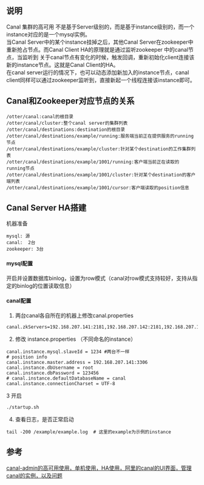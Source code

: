 ## 说明
Canal 集群的高可用 不是基于Server级别的，而是基于instance级别的，而一个instance对应的是一个mysql实例。   
当Canal Server中的某个instance挂掉之后，其他Canal Server在zookeeper中重新抢占节点。而Canal Client HA的原理就是通过监听zookeeper 中的canal节点，当监听到 关于canal节点有变化的时候，触发回调，重新初始化client连接该新的instance节点。这就是Canal Client的HA。   
在canal server运行的情况下，也可以动态添加新加入的instance节点，canal client同样可以通过zookeeper监听到，直接新起一个线程连接该instance即可。

## Canal和Zookeeper对应节点的关系
```
/otter/canal:canal的根目录
/otter/canal/cluster:整个canal server的集群列表
/otter/canal/destinations:destination的根目录
/otter/canal/destinations/example/running:服务端当前正在提供服务的running节点
/otter/canal/destinations/example/cluster:针对某个destination的工作集群列表
/otter/canal/destinations/example/1001/running:客户端当前正在读取的running节点
/otter/canal/destinations/example/1001/cluster:针对某个destination的客户端列表
/otter/canal/destinations/example/1001/cursor:客户端读取的position信息
```

## Canal Server HA搭建
机器准备
```
mysql: 源
canal:  2台
zookeeper: 3台
```

#### mysql配置
开启并设置数据库binlog，设置为row模式（canal对row模式支持较好，支持从指定的binlog的位置读取信息）

#### canal配置
1. 两台canal各自所在的机器上修改canal.properties
```
canal.zkServers=192.168.207.141:2181,192.168.207.142:2181,192.168.207.143:2181
```
2. 修改 instance.properties （不同命名的instance）
```
canal.instance.mysql.slaveId = 1234 #两台不一样
# position info
canal.instance.master.address = 192.168.207.141:3306
canal.instance.dbUsername = root
canal.instance.dbPassword = 123456
# canal.instance.defaultDatabaseName = canal
canal.instance.connectionCharset = UTF-8
```
3 开启
```
./startup.sh
```
4. 查看日志，是否正常启动
```
tail -200 /example/example.log  # 这里的example为示例的instance
```

## 参考
[canal-admin的高可用使用，单机使用，HA使用，阿里的canal的UI界面，管理canal的实例，以及问题](https://blog.csdn.net/weixin_40126236/article/details/100777543)

